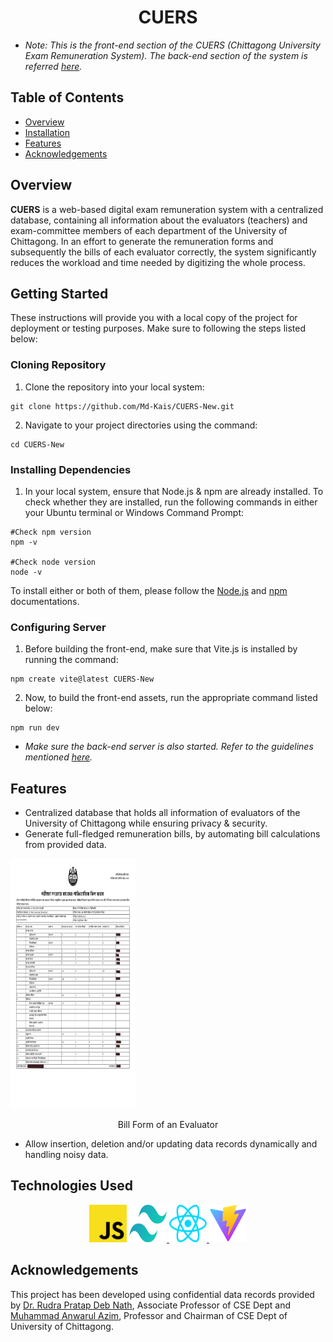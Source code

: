 <link rel="stylesheet" type="text/css" href="README-styles.css">

# <h1 align = "center"> CUERS </h1>
+ _Note: This is the front-end section of the CUERS (Chittagong University Exam Remuneration System). The back-end section of the system is referred [here](https://github.com/Md-Kais/CUERS_SERVER )._
## Table of Contents
- [Overview](#overview)
- [Installation](#installation)
- [Features](#features)
- [Acknowledgements](#acknowledgements)
## Overview
**CUERS** is a web-based digital exam remuneration system with a centralized database, containing all information about the evaluators (teachers) and exam-committee members of each department of the University of Chittagong. In an effort to generate the remuneration forms and subsequently the bills of each evaluator correctly, the system significantly reduces the workload and time needed by digitizing the whole process.

## Getting Started
These instructions will provide you with a local copy of the project for deployment or testing purposes. Make sure to following the steps listed below:
### Cloning Repository
1. Clone the repository into your local system:
```
git clone https://github.com/Md-Kais/CUERS-New.git
```
2. Navigate to your project directories using the command:
```
cd CUERS-New
```
### Installing Dependencies
1. In your local system, ensure that Node.js & npm are already installed. To check whether they are installed, run the following commands in either your Ubuntu terminal or Windows Command Prompt:
```
#Check npm version
npm -v 

#Check node version
node -v
```
To install either or both of them, please follow the [Node.js](https://nodejs.org/en/download/package-manager "Node.js installation via package manager") and [npm](https://docs.npmjs.com/downloading-and-installing-node-js-and-npm "Downloading and installing Node.js and npm") documentations.

### Configuring Server
1. Before building the front-end, make sure that Vite.js is installed by running the command:
```
npm create vite@latest CUERS-New
```
2. Now, to build the front-end assets, run the appropriate command listed below:
```
npm run dev
```
* _Make sure the back-end server is also started. Refer to the guidelines mentioned [here](https://github.com/Md-Kais/CUERS_SERVER )._

## Features
* Centralized database that holds all information of evaluators of the University of Chittagong while ensuring privacy & security.
* Generate full-fledged remuneration bills, by automating bill calculations from provided data.

<div class = "img-display">
<img src = "src/assets/Bill Form.png" width="200px" height="400px" align = "center">
</div>
<div class="img-caption" align="center"><br>Bill Form of an Evaluator</div>

* Allow insertion, deletion and/or updating data records dynamically and handling noisy data.

## Technologies Used
<div class = "img-display" align = "center">
<a href="https://developer.mozilla.org/en-US/docs/Web/JavaScript" ><img src = "src/assets/javascript.svg" id= "js" height="60px" width="60px"
/></a>
<a href="https://tailwindcss.com/"><img src = "src/assets/tailwindcss.svg" id = "twcss" height="60px" width="60px"
/> </a>
<a href = "https://react.dev/"><img src = "src/assets/react.svg" id="react" height="60px" width="60px"
/> </a>
<a href="https://vitejs.dev/"><img src = "src/assets/vitejs.svg" id="vite" height="60px" width="60px"
/> </a>
</div>

## Acknowledgements
This project has been developed using confidential data records provided by [Dr. Rudra Pratap Deb Nath](https://www.cu.ac.bd/public_profile/index.php?ein=5168), Associate Professor of CSE Dept and [Muhammad Anwarul Azim](https://cu.ac.bd/public_profile/index.php?ein=3904), Professor and Chairman of CSE Dept of University of Chittagong.